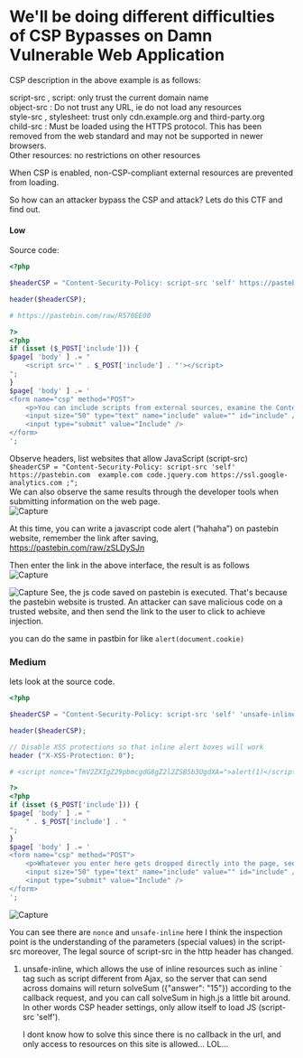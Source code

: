 # We'll be doing different difficulties of CSP Bypasses on Damn Vulnerable Web Application   

CSP description in the above example is as follows:   

script-src , script: only trust the current domain name   
object-src : Do not trust any URL, ie do not load any resources   
style-src , stylesheet: trust only cdn.example.org and third-party.org   
child-src : Must be loaded using the HTTPS protocol. This has been removed from the web standard and may not be supported in newer browsers.   
Other resources: no restrictions on other resources   

When CSP is enabled, non-CSP-compliant external resources are prevented from loading.    

So how can an attacker bypass the CSP and attack? Lets do this CTF and find out.   

#### Low
Source code: 
```php
<?php

$headerCSP = "Content-Security-Policy: script-src 'self' https://pastebin.com  example.com code.jquery.com https://ssl.google-analytics.com ;"; // allows js from self, pastebin.com, jquery and google analytics.

header($headerCSP);

# https://pastebin.com/raw/R570EE00

?>
<?php
if (isset ($_POST['include'])) {
$page[ 'body' ] .= "
    <script src='" . $_POST['include'] . "'></script>
";
}
$page[ 'body' ] .= '
<form name="csp" method="POST">
    <p>You can include scripts from external sources, examine the Content Security Policy and enter a URL to include here:</p>
    <input size="50" type="text" name="include" value="" id="include" />
    <input type="submit" value="Include" />
</form>
';
```    
Observe headers, list websites that allow JavaScript (script-src)    
`$headerCSP = "Content-Security-Policy: script-src 'self' https://pastebin.com  example.com code.jquery.com https://ssl.google-analytics.com ;"; `   
We can also observe the same results through the developer tools when submitting information on the web page.    
![Capture](https://user-images.githubusercontent.com/25066959/70394985-682aa400-19c8-11ea-95bf-5759d3ffba3d.PNG)   

At this time, you can write a javascript code alert (“hahaha”) on pastebin website, remember the link after saving,    
https://pastebin.com/raw/zSLDySJn

Then enter the link in the above interface, the result is as follows   
![Capture](https://user-images.githubusercontent.com/25066959/70395029-b344b700-19c8-11ea-8955-864739d9e70c.PNG)   

![Capture](https://user-images.githubusercontent.com/25066959/70395043-ceafc200-19c8-11ea-8b7f-09ebff146eda.PNG)
See, the js code saved on pastebin is executed. That's because the pastebin website is trusted. An attacker can save malicious code on a trusted website, and then send the link to the user to click to achieve injection.    

you can do the same in pastbin for like `alert(document.cookie)`   

### Medium 
lets look at the source code.    
```php 
<?php

$headerCSP = "Content-Security-Policy: script-src 'self' 'unsafe-inline' 'nonce-TmV2ZXIgZ29pbmcgdG8gZ2l2ZSB5b3UgdXA=';";

header($headerCSP);

// Disable XSS protections so that inline alert boxes will work
header ("X-XSS-Protection: 0");

# <script nonce="TmV2ZXIgZ29pbmcgdG8gZ2l2ZSB5b3UgdXA=">alert(1)</script>

?>
<?php
if (isset ($_POST['include'])) {
$page[ 'body' ] .= "
    " . $_POST['include'] . "
";
}
$page[ 'body' ] .= '
<form name="csp" method="POST">
    <p>Whatever you enter here gets dropped directly into the page, see if you can get an alert box to pop up.</p>
    <input size="50" type="text" name="include" value="" id="include" />
    <input type="submit" value="Include" />
</form>
';
```   
![Capture](https://user-images.githubusercontent.com/25066959/70395120-978de080-19c9-11ea-8397-56e68109bf68.PNG)   

You can see there are `nonce` and `unsafe-inline` here I think the inspection point is the understanding of the parameters (special values) in the script-src moreover, The legal source of script-src in the http header has changed.    
1. unsafe-inline, which allows the use of inline resources such as inline <script> elements, javascript: URLs, inline event handlers (such as onclick), and inline <style> elements. Must include single quotes.    
2. nonce-source, only specific inline script blocks are allowed, nonce = "TmV2ZXIgZ29pbmcgdG8gZ2l2ZSB5b3UgdXA"    

Basically.... It's even easier now, you can enter the following code directly:    
`<script nonce="TmV2ZXIgZ29pbmcgdG8gZ2l2ZSB5b3UgdXA=">alert("document.cookie")</script>`   
The result is injected successfully.    
![Capture](https://user-images.githubusercontent.com/25066959/70395151-f3f10000-19c9-11ea-923b-df6c3a2f2f22.PNG)   

### Hard 
![Capture](https://user-images.githubusercontent.com/25066959/70395175-1b47cd00-19ca-11ea-9989-eae064208cc3.PNG)   
continue to look at the source code    
```php 
<?php
$headerCSP = "Content-Security-Policy: script-src 'self';";

header($headerCSP);

?>
<?php
if (isset ($_POST['include'])) {
$page[ 'body' ] .= "
    " . $_POST['include'] . "
";
}
$page[ 'body' ] .= '
<form name="csp" method="POST">
    <p>The page makes a call to ' . DVWA_WEB_PAGE_TO_ROOT . '/vulnerabilities/csp/source/jsonp.php to load some code. Modify that page to run your own code.</p>
    <p>1+2+3+4+5=<span id="answer"></span></p>
    <input type="button" id="solve" value="Solve the sum" />
</form>

<script src="source/high.js"></script>
';

vulnerabilities/csp/source/high.js
function clickButton() {
    var s = document.createElement("script");
    s.src = "source/jsonp.php?callback=solveSum";
    document.body.appendChild(s);
}

function solveSum(obj) {
    if ("answer" in obj) {
        document.getElementById("answer").innerHTML = obj['answer'];
    }
}

var solve_button = document.getElementById ("solve");

if (solve_button) {
    solve_button.addEventListener("click", function() {
        clickButton();
    });
}
```
The High level is not the same as the previous level, here is the result of clicking the button... We can also see the script-src 'self' here.    
You really need the source code for this one because you can see the logic from function.clickButton....    

Whats basically happening is the client click on the button, it will create in html <script src = "HTTP://xxxx:yyyy/Vulnerabilities/csp/Source/jsonp.php solveSum callback =?"> </script>` tag such
as script different from Ajax, so the server that can send across domains will return solveSum ({"answer": "15"}) according to the callback request, and you can call solveSum in high.js a little bit around.    
In other words CSP header settings, only allow itself to load JS (script-src 'self').

I dont know how to solve this since there  is no callback in the url, and only access to resources on this site is allowed... LOL...   
